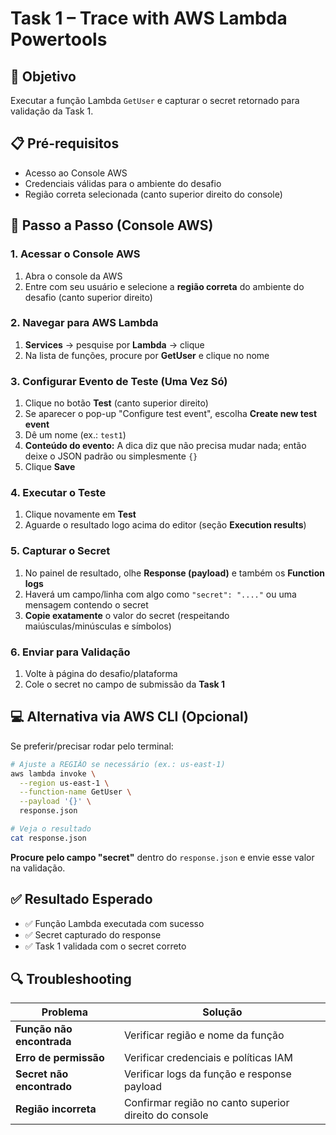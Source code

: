 # Task 1 – Trace with AWS Lambda Powertools

## 🎯 Objetivo

Executar a função Lambda `GetUser` e capturar o secret retornado para validação da Task 1.

## 📋 Pré-requisitos

- Acesso ao Console AWS
- Credenciais válidas para o ambiente do desafio
- Região correta selecionada (canto superior direito do console)

## 🚀 Passo a Passo (Console AWS)

### 1. Acessar o Console AWS

1. Abra o console da AWS
2. Entre com seu usuário e selecione a **região correta** do ambiente do desafio (canto superior direito)

### 2. Navegar para AWS Lambda

1. **Services** → pesquise por **Lambda** → clique
2. Na lista de funções, procure por **GetUser** e clique no nome

### 3. Configurar Evento de Teste (Uma Vez Só)

1. Clique no botão **Test** (canto superior direito)
2. Se aparecer o pop-up "Configure test event", escolha **Create new test event**
3. Dê um nome (ex.: `test1`)
4. **Conteúdo do evento:** A dica diz que não precisa mudar nada; então deixe o JSON padrão ou simplesmente `{}`
5. Clique **Save**

### 4. Executar o Teste

1. Clique novamente em **Test**
2. Aguarde o resultado logo acima do editor (seção **Execution results**)

### 5. Capturar o Secret

1. No painel de resultado, olhe **Response (payload)** e também os **Function logs**
2. Haverá um campo/linha com algo como `"secret": "...."` ou uma mensagem contendo o secret
3. **Copie exatamente** o valor do secret (respeitando maiúsculas/minúsculas e símbolos)

### 6. Enviar para Validação

1. Volte à página do desafio/plataforma
2. Cole o secret no campo de submissão da **Task 1**

## 💻 Alternativa via AWS CLI (Opcional)

Se preferir/precisar rodar pelo terminal:

```bash
# Ajuste a REGIÃO se necessário (ex.: us-east-1)
aws lambda invoke \
  --region us-east-1 \
  --function-name GetUser \
  --payload '{}' \
  response.json

# Veja o resultado
cat response.json
```

**Procure pelo campo "secret"** dentro do `response.json` e envie esse valor na validação.

## ✅ Resultado Esperado

- ✅ Função Lambda executada com sucesso
- ✅ Secret capturado do response
- ✅ Task 1 validada com o secret correto

## 🔍 Troubleshooting

| Problema | Solução |
|----------|---------|
| **Função não encontrada** | Verificar região e nome da função |
| **Erro de permissão** | Verificar credenciais e políticas IAM |
| **Secret não encontrado** | Verificar logs da função e response payload |
| **Região incorreta** | Confirmar região no canto superior direito do console |